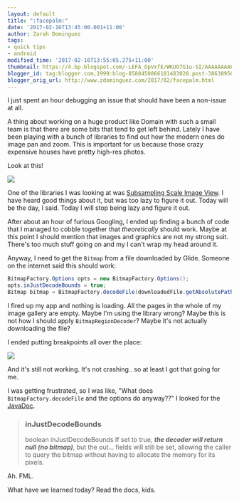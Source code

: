 ```yaml
---
layout: default
title: ":facepalm:"
date: '2017-02-16T13:45:00.001+11:00'
author: Zarah Dominguez
tags:
- quick tips
- android
modified_time: '2017-02-16T13:55:05.275+11:00'
thumbnail: https://4.bp.blogspot.com/-LEFA_OpVxfE/WKUO7G1u-SI/AAAAAAAA6p4/CHLtt8Yd83gpPaO8sAQyzOTMM2LLQSazQCLcB/s72-c/Screen%2BShot%2B2017-02-16%2Bat%2B12.54.33.png
blogger_id: tag:blogger.com,1999:blog-8588450866181483028.post-3863095032105418677
blogger_orig_url: http://www.zdominguez.com/2017/02/facepalm.html
---
```


I just spent an hour debugging an issue that should have been a non-issue at all.

A thing about working on a huge product like Domain with such a small team is that there are some bits that tend to get left behind. Lately I have been playing with a bunch of libraries to find out how the modern ones do image pan and zoom. This is important for us because those crazy expensive houses have pretty high-res photos.

Look at this!

[![](https://rimh2.domain.com.au/5pjPFc__qQEbPU029VBKG1glNpI=/fit-in/1600x1200/filters:format(jpeg)/2013355609_1_0_170130_112519-w4134-h2756)](https://rimh2.domain.com.au/5pjPFc__qQEbPU029VBKG1glNpI=/fit-in/1600x1200/filters:format(jpeg)/2013355609_1_0_170130_112519-w4134-h2756)

One of the libraries I was looking at was [Subsampling Scale Image View](https://github.com/davemorrissey/subsampling-scale-image-view). I have heard good things about it, but was too lazy to figure it out. Today will be the day, I said. Today I will stop being lazy and figure it out.

After about an hour of furious Googling, I ended up finding a bunch of code that I managed to cobble together that _theoretically_ should work. Maybe at this point I should mention that images and graphics are not my strong suit. There's too much stuff going on and my I can't wrap my head around it.

Anyway, I need to get the `Bitmap` from a file downloaded by Glide. Someone on the internet said this should work:

```java
BitmapFactory.Options opts = new BitmapFactory.Options();
opts.inJustDecodeBounds = true;
Bitmap bitmap = BitmapFactory.decodeFile(downloadedFile.getAbsolutePath(), opts);
```

I fired up my app and nothing is loading. All the pages in the whole of my image gallery are empty. Maybe I'm using the library wrong? Maybe this is not how I should apply `BitmapRegionDecoder`? Maybe it's not actually downloading the file?

I ended putting breakpoints all over the place:

[![](https://4.bp.blogspot.com/-LEFA_OpVxfE/WKUO7G1u-SI/AAAAAAAA6p4/CHLtt8Yd83gpPaO8sAQyzOTMM2LLQSazQCLcB/s320/Screen%2BShot%2B2017-02-16%2Bat%2B12.54.33.png)](https://4.bp.blogspot.com/-LEFA_OpVxfE/WKUO7G1u-SI/AAAAAAAA6p4/CHLtt8Yd83gpPaO8sAQyzOTMM2LLQSazQCLcB/s1600/Screen%2BShot%2B2017-02-16%2Bat%2B12.54.33.png)

And it's still not working. It's not crashing.. so at least I got that going for me.

I was getting frustrated, so I was like, "What does `BitmapFactory.decodeFile` and the options do anyway??" I looked for the [JavaDoc](https://developer.android.com/reference/android/graphics/BitmapFactory.Options.html#inJustDecodeBounds).



> ### inJustDecodeBounds
>
> boolean inJustDecodeBounds
> If set to true, **_the decoder will return null (no bitmap)_**, but the out... fields will still be set, allowing the caller to query the bitmap without having to allocate the memory for its pixels.



Ah. FML.

What have we learned today? Read the docs, kids.
